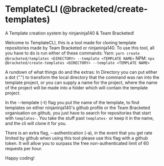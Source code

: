 # TemplateCLI (@bracketed/create-templates)

A Template creation system by ninjaninja140 & Team Bracketed!

Welcome to TemplateCLI, this is a tool made for cloning template repositories made by Team Bracketed or ninjaninja140.
To use this tool, all you have to do is run either of these commands:
Yarn: `yarn create @bracketed/templates <DIRECTORY> --template <TEMPLATE NAME>`
NPM: `npx @bracketed/create-templates <DIRECTORY> --template <TEMPLATE NAME>`

A rundown of what things do and the extras:
In Directory you can put either a dot (".") to transform the local directory that the command was ran into the template project, or you can supply a name for the project, where the name of the project will be made into a folder which will contain the template project.

In the --template (-t) flag you put the name of the template, to find templates on either ninjaninja140's github profile or the Team Bracketed organisation on github, you just have to search for repositories that start with `templates-`. You take the stuff past `templates-` or keep it in the name, and the cli will clone it for you.

There is an extra flag, --authentication (-a), in the event that you get rate limited by github when using this tool please use this flag with a github token. It will allow you to surpass the free non-authenticated limit of 60 requests per hour.

Happy coding!
